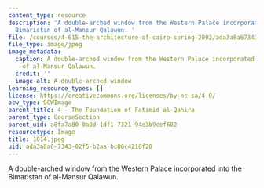 ```yaml
---
content_type: resource
description: 'A double-arched window from the Western Palace incorporated into the
  Bimaristan of al-Mansur Qalawun. '
file: /courses/4-615-the-architecture-of-cairo-spring-2002/ada3a6a6734302f5b2aabc86c4216f20_1014.jpeg
file_type: image/jpeg
image_metadata:
  caption: A double-arched window from the Western Palace incorporated into the Bimaristan
    of al-Mansur Qalawun.
  credit: ''
  image-alt: A double-arched window
learning_resource_types: []
license: https://creativecommons.org/licenses/by-nc-sa/4.0/
ocw_type: OCWImage
parent_title: 4 - The Foundation of Fatimid al-Qahira
parent_type: CourseSection
parent_uid: a8fa7a80-0a9d-1df1-7321-94e3b9cef602
resourcetype: Image
title: 1014.jpeg
uid: ada3a6a6-7343-02f5-b2aa-bc86c4216f20
---
```

A double-arched window from the Western Palace incorporated into the Bimaristan of al-Mansur Qalawun. 